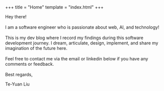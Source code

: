 +++
title = "Home"
template = "index.html"
+++

Hey there!
\
\
I am a software engineer who is passionate about web, AI, and technology!
\
\
This is my dev blog where I record my findings during this software development journey. I dream, articulate, design, implement, and share my imagination of the future here.
\
\
Feel free to contact me via the email or linkedin below if you have any comments or feedback.
\
\
Best regards,

Te-Yuan Liu
